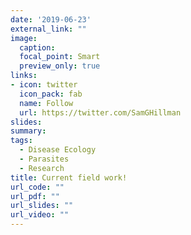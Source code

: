 ```yaml
---
date: '2019-06-23'
external_link: ""
image:
  caption: 
  focal_point: Smart
  preview_only: true
links:
- icon: twitter
  icon_pack: fab
  name: Follow
  url: https://twitter.com/SamGHillman
slides: 
summary: 
tags:
  - Disease Ecology
  - Parasites
  - Research
title: Current field work!
url_code: ""
url_pdf: ""
url_slides: ""
url_video: ""
---
```


